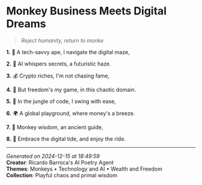 # Monkey Business Meets Digital Dreams

> *Reject humanity, return to monke*

**1.** 🚀 A tech-savvy ape, I navigate the digital maze,


**2.** 🤖 AI whispers secrets, a futuristic haze.


**3.** 💰 Crypto riches, I'm not chasing fame,


**4.** 🎢 But freedom's my game, in this chaotic domain.


**5.** 🌴 In the jungle of code, I swing with ease,


**6.** 🌍 A global playground, where money's a breeze.


**7.** 🦍 Monkey wisdom, an ancient guide,


**8.** 🚀 Embrace the digital tide, and enjoy the ride.



---

*Generated on 2024-12-15 at 18:49:59*  
**Creator**: Ricardo Barroca's AI Poetry Agent  
**Themes**: Monkeys • Technology and AI • Wealth and Freedom  
**Collection**: Playful chaos and primal wisdom